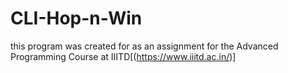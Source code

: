 # CLI-Hop-n-Win
 this program was created for as an assignment for the Advanced Programming Course at IIITD[(https://www.iiitd.ac.in/)]

